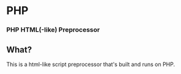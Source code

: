 # PHP
### **P**HP **H**TML(-like) **P**reprocessor


## What?

This is a html-like script preprocessor that's built and runs on PHP.
